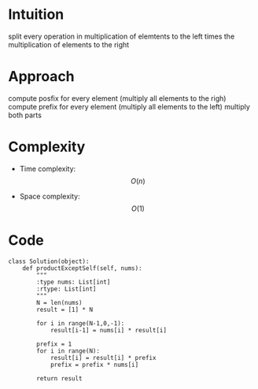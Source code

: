 # Intuition
<!-- Describe your first thoughts on how to solve this problem. -->
split every operation in multiplication of elemtents to the left times the multiplication of elements to the right

# Approach
<!-- Describe your approach to solving the problem. -->
compute posfix for every element (multiply all elements to the righ)
compute prefix for every element (multiply all elements to the left)
multiply both parts


# Complexity
- Time complexity: $$O(n)$$
<!-- Add your time complexity here, e.g. $$O(n)$$ -->

- Space complexity: $$O(1)$$
<!-- Add your space complexity here, e.g. $$O(n)$$ -->

# Code
```
class Solution(object):
    def productExceptSelf(self, nums):
        """
        :type nums: List[int]
        :rtype: List[int]
        """
        N = len(nums)
        result = [1] * N

        for i in range(N-1,0,-1):
            result[i-1] = nums[i] * result[i]

        prefix = 1
        for i in range(N):
            result[i] = result[i] * prefix
            prefix = prefix * nums[i] 

        return result

        

        

```